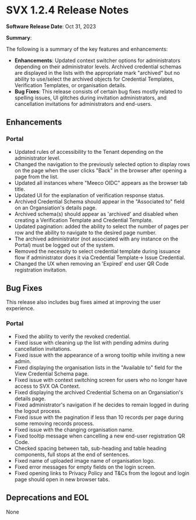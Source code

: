 # SVX 1.2.4 Release Notes

**Software Release Date**: Oct 31, 2023

**Summary**:

The following is a summary of the key features and enhancements:

* **Enhancements**: Updated context switcher options for administrators depending on their administrator levels. Archived credential schemas are displayed in the lists with the appropriate mark "archived" but no ability to use/select the archived objects for Credential Templates, Verification Templates, or organisation details.
* **Bug Fixes**: This release consists of certain bug fixes mostly related to spelling issues, UI glitches during invitation administrators, and cancellation invitations for administrators and end-users.


## Enhancements

### Portal

* Updated rules of accessibility to the Tenant depending on the administrator level.
* Changed the navigation to the previously selected option to display rows on the page when the user clicks "Back" in the browser after opening a page from the list.
* Updated all instances where "Meeco OIDC" appears as the browser tab title.
* Updated UI for the explanation of verification response status.
* Archived Credential Schema should appear in the "Associated to" field on an Organsiation's details page.
* Archived schema(s) should appear as 'archived' and disabled when creating a Verification Template and Credential Template.
* Updated pagination: added the ability to select the number of pages per row and the ability to navigate to the desired page number.
* The archived administrator (not associated with any instance on the Portal) must be logged out of the system.
* Removed the necessity to select credential template during issuance flow if administrator does it via Credential Template-> Issue Credential.
* Changed the UX when removing an 'Expired' end user QR Code registration invitation.

## Bug Fixes

This release also includes bug fixes aimed at improving the user experience.

### Portal

* Fixed the ability to verify the revoked credential.
* Fixed issue with cleaning up the list with pending admins during cancellation invitations.
* Fixed issue with the appearance of a wrong tooltip while inviting a new admin.
* Fixed displaying the organisation lists in the "Available to" field for the View Credential Schema page.
* Fixed issue with context switching screen for users who no longer have access to SVX OA Context.
* Fixed displaying the archived Credential Schema on an Organsiation's details page.
* Fixed administrator's navigation if he decides to remain logged in during the logout process.
* Fixed issue with the pagination if less than 10 records per page during some removing records process.
* Fixed issue with the changing organisation name.
* Fixed tooltip message when cancelling a new end-user registration QR Code.
* Checked spacing between tab, sub-heading and table heading components, full stops at the end of sentences.
* Fixed name of uploaded image name of organisation logo.
* Fixed error messages for empty fields on the login screen.
* Fixed opening links to Privacy Policy and T&Cs from the logout and login page should open in new browser tabs.

## Deprecations and EOL

None
